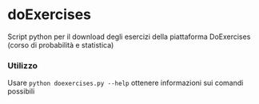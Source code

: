 # doExercises
Script python per il download degli esercizi della piattaforma DoExercises (corso di probabilità e statistica)

### Utilizzo
Usare `python doexercises.py --help` ottenere informazioni sui comandi possibili 